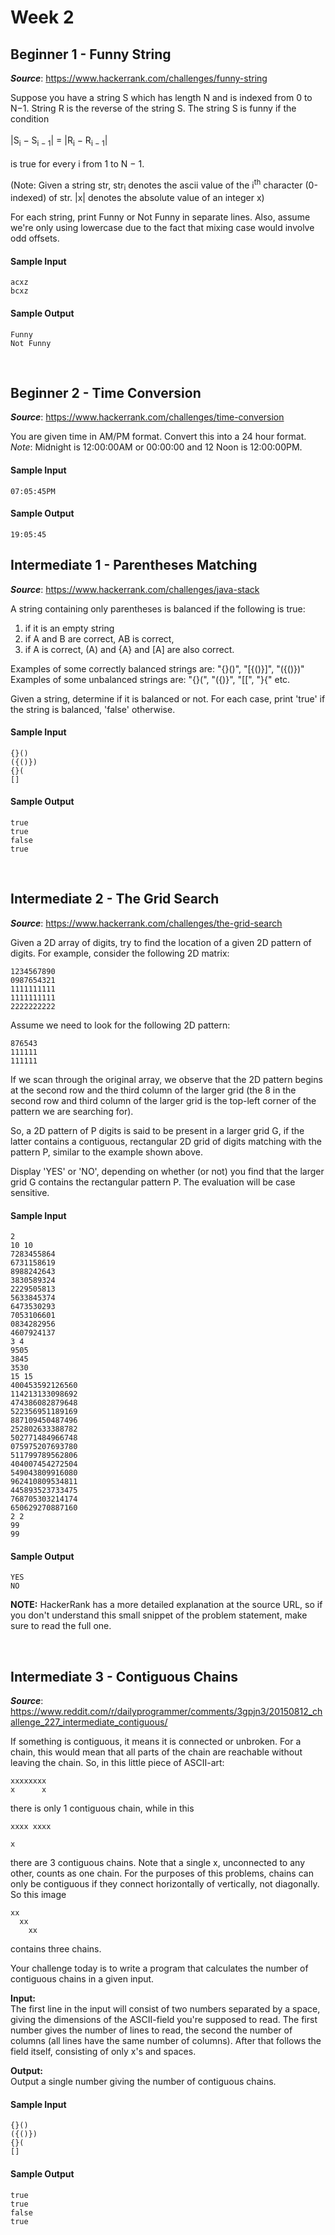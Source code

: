 # Week 2

## Beginner 1 - Funny String
__*Source*__: https://www.hackerrank.com/challenges/funny-string

Suppose you have a string S which has length N and is indexed from 0 to N−1.
String R is the reverse of the string S. The string S is funny if the condition
<br><br>
|S<sub>i</sub> − S<sub>i − 1</sub>| = |R<sub>i</sub> − R<sub>i − 1</sub>|
<br><br>
is true for every i from 1 to N − 1.

(Note: Given a string str, str<sub>i</sub> denotes the ascii value of the i<sup>th</sup> character (0-indexed) of str. |x| denotes the absolute value of an integer x)

For each string, print Funny or Not Funny in separate lines.
Also, assume we're only using lowercase due to the fact that mixing case would
involve odd offsets.

#### Sample Input
```
acxz
bcxz
```

#### Sample Output
```
Funny
Not Funny
```
<br>

## Beginner 2 - Time Conversion
__*Source*__: https://www.hackerrank.com/challenges/time-conversion

You are given time in AM/PM format. Convert this into a 24 hour format.<br>
*Note*: Midnight is 12:00:00AM or 00:00:00 and 12 Noon is 12:00:00PM.

#### Sample Input
```
07:05:45PM
```

#### Sample Output
```
19:05:45
```

## Intermediate 1 - Parentheses Matching
__*Source*__: https://www.hackerrank.com/challenges/java-stack

A string containing only parentheses is balanced if the following is true:
1. if it is an empty string
2. if A and B are correct, AB is correct,
3. if A is correct, (A) and {A} and [A] are also correct.

Examples of some correctly balanced strings are: "{}()", "[{()}]", "({()})"<br>
Examples of some unbalanced strings are: "{}(", "({)}", "[[", "}{" etc.

Given a string, determine if it is balanced or not.
For each case, print 'true' if the string is balanced, 'false' otherwise.

#### Sample Input
```
{}()
({()})
{}(
[]
```

#### Sample Output
```
true
true
false
true
```

<br>

## Intermediate 2 - The Grid Search
__*Source*__: https://www.hackerrank.com/challenges/the-grid-search

Given a 2D array of digits, try to find the location of a given 2D pattern of digits. For example, consider the following 2D matrix:

```
1234567890  
0987654321  
1111111111  
1111111111  
2222222222  
```

Assume we need to look for the following 2D pattern:

```
876543  
111111  
111111
```

If we scan through the original array, we observe that the 2D pattern begins at the second row and the third column of the larger grid (the 8 in the second row and third column of the larger grid is the top-left corner of the pattern we are searching for).

So, a 2D pattern of P digits is said to be present in a larger grid G, if the latter contains a contiguous, rectangular 2D grid of digits matching with the pattern P, similar to the example shown above.

Display 'YES' or 'NO', depending on whether (or not) you find that the larger grid G contains the rectangular pattern P. The evaluation will be case sensitive.

#### Sample Input
```
2
10 10
7283455864
6731158619
8988242643
3830589324
2229505813
5633845374
6473530293
7053106601
0834282956
4607924137
3 4
9505
3845
3530
15 15
400453592126560
114213133098692
474386082879648
522356951189169
887109450487496
252802633388782
502771484966748
075975207693780
511799789562806
404007454272504
549043809916080
962410809534811
445893523733475
768705303214174
650629270887160
2 2
99
99
```

#### Sample Output
```
YES
NO
```

__NOTE:__ HackerRank has a more detailed explanation at the source URL, so if
you don't understand this small snippet of the problem statement, make sure to
read the full one.

<br>

## Intermediate 3 - Contiguous Chains
__*Source*__: https://www.reddit.com/r/dailyprogrammer/comments/3gpjn3/20150812_challenge_227_intermediate_contiguous/

If something is contiguous, it means it is connected or unbroken. For a chain, this would mean that all parts of the chain are reachable without leaving the chain. So, in this little piece of ASCII-art:

```
xxxxxxxx
x      x
```

there is only 1 contiguous chain, while in this

```
xxxx xxxx

x
```

there are 3 contiguous chains. Note that a single x, unconnected to any other, counts as one chain.
For the purposes of this problems, chains can only be contiguous if they connect horizontally of vertically, not diagonally. So this image

```
xx
  xx
    xx
```

contains three chains.

Your challenge today is to write a program that calculates the number of contiguous chains in a given input.

__Input:__<br>
The first line in the input will consist of two numbers separated by a space,
giving the dimensions of the ASCII-field you're supposed to read. The first
number gives the number of lines to read, the second the number of columns
(all lines have the same number of columns). After that follows the field itself,
consisting of only x's and spaces.

__Output:__<br>
Output a single number giving the number of contiguous chains.

#### Sample Input
```
{}()
({()})
{}(
[]
```

#### Sample Output
```
true
true
false
true
```

<br>
